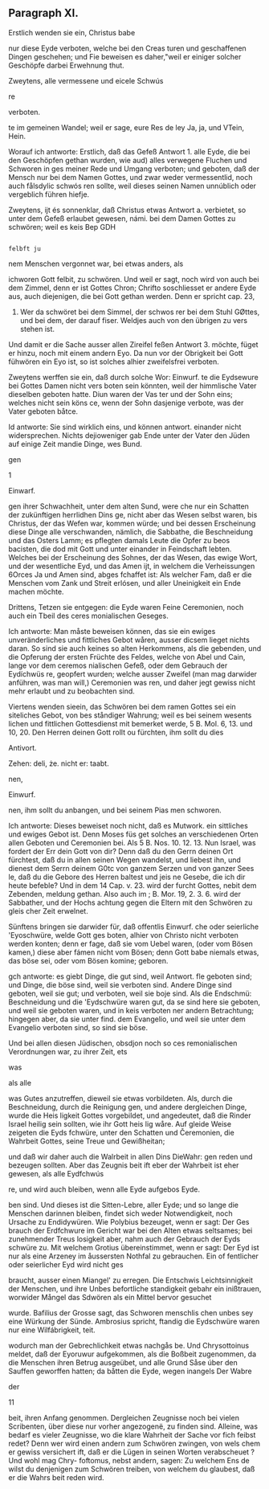 

<!-- seite 756 -->

Paragraph XI.
-------------

Erstlich wenden sie ein, Christus babe

nur diese Eyde verboten, welche bei den Creas turen und geschaffenen Dingen geschehen; und Fie beweisen es daher,"weil er einiger solcher Geschöpfe darbei Erwehnung thut.

Zweytens, alle vermessene und eicele Schwús

re

verboten.
<!-- seite 757 -->
te im gemeinen Wandel; weil er sage, eure Res 
de ley Ja, ja, und VTein, Hein. 

  Worauf ich antworte: Erstlich, daß das Gefeß Antwort 1. 
alle Eyde, die bei den Geschöpfen gethan wurden, wie 
aud) alles verwegene Fluchen und Schworen in ges 
meiner Rede und Umgang verboten; und geboten, 
daß der Mensch nur bei dem Namen Gottes, und 
zwar weder vermessentlid, noch auch fålsdylic schwós 
ren sollte, weil dieses seinen Namen unnúblich oder 
vergeblich führen hiefje. 

Zweytens, ijt és sonnenklar, daß Christus etwas Antwort a. verbietet, so unter dem Gefeß erlaubet gewesen, námi. bei dem Damen Gottes zu schwören; weil es keis Bep GDH

                                                                                               felbft ju 
nem Menschen vergonnet war, bei etwas anders, als 

ichworen 
Gott felbit, zu schwören. Und weil er sagt, noch wird von 
auch bei dem Zimmel, denn er ist Gottes Chron; Chrifto 
soschliesset er andere Eyde aus, auch diejenigen, die 
bei Gott gethan werden. Denn er spricht cap. 23, 
1.  Wer da schwöret bei dem Simmel, der schwos 
rer bei dem Stuhl GØttes, und bei dem, der 
darauf fiser. Weldjes auch von den übrigen zu vers 
stehen ist. 

  Und damit er die Sache ausser allen Zireifel feßen Antwort 3. 
möchte, füget er hinzu, noch mit einem andern Eyo. 
Da nun vor der Obrigkeit bei Gott fühwören ein 
Eyo ist, so ist solches alhier zweifelsfrei verboten. 

   Zweytens werffen sie ein, daß durch solche Wor: Einwurf. 
te die Eydsewure bei Gottes Damen nicht vers 
boten sein könnten, weil der himmlische Vater 
dieselben geboten hatte. Diun waren der Vas 
 ter und der Sohn eins; welches nicht sein köns 
ce, wenn der Sohn dasjenige verbote, was der 
Vater geboten båtce. 

Id antworte: Sie sind wirklich eins, und können antwort. einander nicht widersprechen. Nichts dejioweniger gab Ende unter der Vater den Jüden auf einige Zeit mandie Dinge, wes Bund.

gen


1

Einwarf.
<!-- seite 758 -->
gen ihrer Schwachheit, unter dem alten Sund, were che nur ein Schatten der zukünftigen herrlidhen Dins ge, nicht aber das Wesen selbst waren, bis Christus, der das Wefen war, kommen würde; und bei dessen Erscheinung diese Dinge alle verschwanden, nämlich, die Sabbathe, die Beschneidung und das Osters Lamm; es pflegten damals Leute die Opfer zu beos bacisten, die dod mit Gott und unter einander in Feindschaft lebten. Welches bei der Erscheinung des Sohnes, der das Wesen, das ewige Wort, und der wesentliche Eyd, und das Amen ijt, in welchem die Verheissungen 6Orces Ja und Amen sind, abges fchaffet ist: Als welcher Fam, daß er die Menschen vom Zank und Streit erlósen, und aller Uneinigkeit ein Ende machen möchte.

Drittens, Tetzen sie entgegen: die Eyde waren Feine Ceremonien, noch auch ein Tbeil des ceres monialischen Geseges.

Ich antworte: Man måste beweisen können, das sie ein ewiges unveränderliches und fittliches Gebot wåren, ausser dicsem lieget nichts daran. So sind sie auch keines so alten Herkommens, als die gebenden, und die Opferung der ersten Früchte des Feldes, welche von Abel und Cain, lange vor dem ceremos nialischen Gefeß, oder dem Gebrauch der Eydíchwüs re, geopfert wurden; welche ausser Zweifel (man mag darwider anführen, was man will,) Ceremonien was ren, und daher jegt gewiss nicht mehr erlaubt und zu beobachten sind.

Viertens wenden sieein, das Schwören bei dem ramen Gottes sei ein siteliches Gebot, von bes ståndiger Wahrung; weil es bei seinem wesents lichen und fittlichen Gottesdienst mit bemerket werde, 5 B. Mol. 6, 13. und 10, 20. Den Herren deinen Gott rollt ou fürchten, ihm sollt du dies

Antivort.

Zehen: deli, że. nicht er: taabt.

nen,

Einwurf.
<!-- seite 759 -->
 nen, ihm sollt du anbangen, und bei seinem Pias 
men schworen. 

  Ich antworte: Dieses beweiset noch nicht, daß es Mutwork. 
 ein sittliches und ewiges Gebot ist. Denn Moses füs 
get solches an verschiedenen Orten allen Geboten 
und Ceremonien bei. Als 5 B. Nos. 10. 12. 13. 
Nun Israel, was fordert der Err dein Gott 
von dir? Denn daß du den Gerrn deinen Ort 
fürchtest, daß du in allen seinen Wegen wandelst, 
und liebest ihn, und dienest dem Serrn deinem 
G0tc von ganzem Serzen und von ganzer Sees 
le, daß du die Gebore des Herren baltest und jeis 
ne Gesebe, die ich dir heute befeble? Und in dem 
14 Cap. v. 23. wird der furcht Gottes, nebit dem 
Zebenden, meldung gethan. Also auch im ; B. Mor. 
 19, 2. 3. 6. wird der Sabbather, und der Hochs 
achtung gegen die Eltern mit den Schwören zu gleis 
cher Zeit erwelnet. 

Sünftens bringen sie darwider für, daß offentlis Einwurf. che oder seierliche 'Eyoschwüre, welde Gott ges boten, alhier von Christo nicht verboten werden konten; denn er fage, daß sie vom Uebel waren, (oder vom Bösen kamen,) diese aber fámen nicht vom Bösen; denn Gott babe niemals etwas, das böse sei, oder vom Bösen komine; geboren.

gch antworte: es giebt Dinge, die gut sind, weil Antwort. fle geboten sind; und Dinge, die böse sind, weil sie verboten sind. Andere Dinge sind geboten, weil sie gut; und verboten, weil sie boje sind. Als die Endschmü: Beschneidung und die 'Eydschwüre waren gut, da se sind here sie geboten, und weil sie geboten waren, und in keis verboten ner andern Betrachtung; hingegen aber, da sie unter find. dem Evangelio, und weil sie unter dem Evangelio verboten sind, so sind sie böse.

Und bei allen diesen Jüdischen, obsdjon noch so ces remonialischen Verordnungen war, zu ihrer Zeit, ets

was





als alle
<!-- seite 760 -->
was Gutes anzutreffen, dieweil sie etwas vorbildeten. Als, durch die Beschneidung, durch die Reinigung gen, und andere dergleichen Dinge, wurde die Heis ligkeit Gottes vorgebildet, und angedeutet, daß die Rinder Israel heilig sein sollten, wie ihr Gott heis lig wåre. Auf gleide Weise zeigeten die Eyds fchwüre, unter den Schatten und Čeremonien, die Wahrbeit Gottes, seine Treue und Gewißheitan;

und daß wir daher auch die Walrbeit in allen Dins DieWahr: gen reden und bezeugen sollten. Aber das Zeugnis beit ift eber der Wahrbeit ist eher gewesen, als alle Eydfchwús

re, und wird auch bleiben, wenn alle Eyde aufgebos Eyde.

ben sind. Und dieses ist die Sitten-Lebre, aller Eyde; und so lange die Menschen darinnen bleiben, findet sich weder Notwendigkeit, noch Ursache zu Endidywüren. Wie Polybius bezeuget, wenn er sagt: Der Ges brauch der Erdfchwure im Gericht war bei den Alten etwas seltsames; bei zunehmender Treus losigkeit aber, nahm auch der Gebrauch der Eyds schwüre zu. Mit welchem Grotius übereinstimmet, wenn er sagt: Der Eyd ist nur als eine Arzeney im åussersten Nothfal zu gebrauchen. Ein of fentlicher oder seierlicher Eyd wird nicht ges

braucht, ausser einen Miangel' zu erregen. Die Entschwis Leichtsinnigkeit der Menschen, und ihre Unbes befortliche standigkeit gebahr ein inißtrauen, worwider Mångel das Sdwören als ein Mittel bervor gesuchet

wurde. Bafilius der Grosse sagt, das Schworen menschlis chen unbes sey eine Würkung der Sünde. Ambrosius spricht, ftandig die Eydschwüre waren nur eine Wilfábrigkeit, teit.

wodurch man der Gebrechlichkeit etwas nachgås be. Und Chrysottoinus meldet, daß der Eyoruwur aufgekommen, als die Boßbeit zugenommen, da die Menschen ihren Betrug ausgeübet, und alle Grund Såse úber den Sauffen geworffen hatten; da båtten die Eyde, wegen inangels Der Wabre

der

 
11
<!-- seite 761 -->

 beit, ihren Anfang genommen. Dergleichen 
 Zeugnisse noch bei vielen Scribenten, über diese 
 nur vorher angezogenë, zu finden sind. Alleine, was 
bedarf es vieler Zeugnisse, wo die klare Wahrheit 
der Sache vor fich feibst redet? Denn wer wird 
einen andern zum Schwören zwingen, von wels 
chem er gewiss versichert ift, daß er die Lügen in 
 seinen Worten verabscheuet ? Und wohl mag Chry- 
foftomus, nebst andern, sagen: Zu welchem Ens 
de wilst du denjenigen zum Schwören treiben, 
von welchem du glaubest, daß er die Wahrs 
beit reden wird. 

